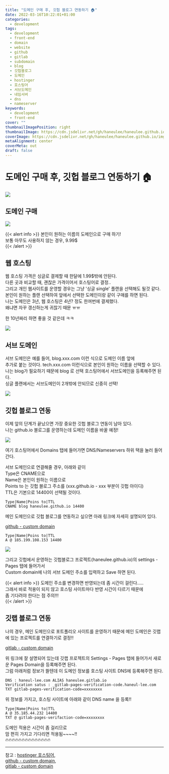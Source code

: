 ```yaml
---
title: "도메인 구매 후, 깃헙 블로그 연동하기 🏠"
date: 2022-03-16T10:22:01+01:00
categories:
  - development
tags:
  - development
  - front-end
  - domain
  - website
  - github
  - gitlab
  - subdomain
  - blog
  - 깃헙블로그
  - 도메인
  - hostinger
  - 호스팅어
  - 서브도메인
  - 네임서버
  - dns
  - nameserver
keywords:
  - development
  - front-end
cover: ""
thumbnailImagePosition: right
thumbnailImage: https://cdn.jsdelivr.net/gh/haneulee/haneulee.github.io/img/post/blog/hostinger-3.png
coverImage: https://cdn.jsdelivr.net/gh/haneulee/haneulee.github.io/img/post/blog/hostinger-3.png
metaAlignment: center
coverMeta: out
draft: false
---
```


<!--toc-->

<!--adsense-->

# 도메인 구매 후, 깃헙 블로그 연동하기 🏠

![](https://cdn.jsdelivr.net/gh/haneulee/haneulee.github.io/img/post/blog/hostinger-3.png)

## 도메인 구매

![](https://cdn.jsdelivr.net/gh/haneulee/haneulee.github.io/img/post/blog/hostinger-2.png)

{{< alert info >}}
본인이 원하는 이름의 도메인으로 구매 하기!  
보통 아무도 사용하지 않는 경우, 9.99$  
{{< /alert >}}

## 웹 호스팅

웹 호스팅 가격은 싱글로 결제할 때 한달에 1.99$밖에 안된다.  
다른 곳과 비교할 때, 괜찮은 가격이어서 호스팅어로 결정..  
그리고 개인 웹사이트를 운영할 경우는 그냥 '싱글 single' 플랜을 선택해도 될것 같다.  
본인이 원하는 플랜 선택하여 앞에서 선택한 도메인이랑 같이 구매를 하면 된다.  
나는 도메인은 3년, 웹 호스팅은 4년? 정도 한꺼번에 결제했다.  
왜냐면 자꾸 갱신하는게 귀찮기 때문 ㅠㅠ

한 10년짜리 하면 좋을 것 같은데 ㅋㅋ

![](https://cdn.jsdelivr.net/gh/haneulee/haneulee.github.io/img/post/blog/hostinger-1.png)

## 서브 도메인

서브 도메인은 예를 들어, blog.xxx.com 이런 식으로 도메인 이름 앞에  
추가로 붙는 것이다. tech.xxx.com 이런식으로 본인이 원하는 이름을 선택할 수 있다.  
나는 blog가 필요하기 때문에 blog 로 선택
호스팅어에서 서브도메인을 등록해주면 된다.  
싱글 플랜에서는 서브도메인이 2개밖에 안되므로 신중히 선택!

![](https://cdn.jsdelivr.net/gh/haneulee/haneulee.github.io/img/post/blog/hostinger-5.png)

## 깃헙 블로그 연동

이제 앞의 단계가 끝났으면 가장 중요한 깃헙 블로그 연동이 남아 있다.  
나는 github.io 블로그를 운영하는데 도메인 이름을 바꿀 예정!

![](https://cdn.jsdelivr.net/gh/haneulee/haneulee.github.io/img/post/blog/hostinger-4.png)

여기 호스팅어에서 Domains 탭에 들어가면 DNS/Nameservers 하위 택을 눌러 들어간다.

서브 도메인으로 연결해줄 경우, 아래와 같이  
Type은 CNAME으로  
Name은 본인이 원하는 이름으로  
Points to 는 깃헙 블로그 주소를 (xxx.github.io - xxx 부분이 깃헙 아이디)  
TTL은 기본으로 14400이 선택될 것이다.

```
Type|Name|Poins to|TTL
CNAME blog haneulee.github.io 14400
```

메인 도메인으로 깃헙 블로그를 연동하고 싶으면
아래 링크에 자세히 설명되어 있다.

[github - custom domain](https://docs.github.com/en/pages/configuring-a-custom-domain-for-your-github-pages-site/managing-a-custom-domain-for-your-github-pages-site)

```
Type|Name|Poins to|TTL
A @ 185.199.108.153 14400
```

![](https://cdn.jsdelivr.net/gh/haneulee/haneulee.github.io/img/post/blog/github-1.png)

그리고 깃헙에서 운영하는 깃헙블로그 프로젝트(haneulee.github.io)의 settings - Pages 탭에 들어가서  
Custom domain에 나의 서브 도메인 주소를 입력하고 Save 하면 된다.

{{< alert info >}}
도메인 주소를 변경하면 반영되는데 좀 시간이 걸린다.....  
그래서 바로 적용이 되지 않고 호스팅 사이트마다 반영 시간이 다르기 때문에  
좀 기다려야 한다는 점 주의!!!  
{{< /alert >}}

## 깃랩 블로그 연동

나의 경우, 메인 도메인으로 포트폴리오 사이트를 운영하기 때문에 메인 도메인은 깃랩에 있는 프로젝트를 연결하기로 결정!!

[gitlab - custom domain](https://bitek.dev/blog/custom-subdomain-namecheap-gitlab-pages/)

위 링크에 잘 설명되어 있는데 깃랩 프로젝트의 Settings - Pages 탭에 들어가서 새로운 Pages Domain을 등록해주면 된다.  
그럼 아래처럼 정보가 뜰텐데 이 도메인 정보를 호스팅 사이트 DNS에 등록해주면 된다.

```
DNS : haneul-lee.com ALIAS haneulee.gitlab.io
Verification satus : _gitlab-pages-verification-code.haneul-lee.com TXT gitlab-pages-verification-code=xxxxxxxx
```

위 정보를 가지고,
호스팅 사이트에 아래와 같이 DNS name 을 등록!!

```
Type|Name|Poins to|TTL
A @ 35.185.44.232 14400
TXT @ gitlab-pages-verifaction-code=xxxxxxxx
```

도메인 적용은 시간이 좀 걸리므로  
맘 편히 가지고 기다리면 적용됨~~~~!!  
🔥🔥🔥🔥🔥🔥🔥🔥🔥🔥🔥🔥🔥🔥

<!--adsense-->

---

참고 :
[hostinger 호스팅어](https://www.hostinger.com/),  
[github - custom domain](https://docs.github.com/en/pages/configuring-a-custom-domain-for-your-github-pages-site/managing-a-custom-domain-for-your-github-pages-site),  
[gitlab - custom domain](https://bitek.dev/blog/custom-subdomain-namecheap-gitlab-pages/)
